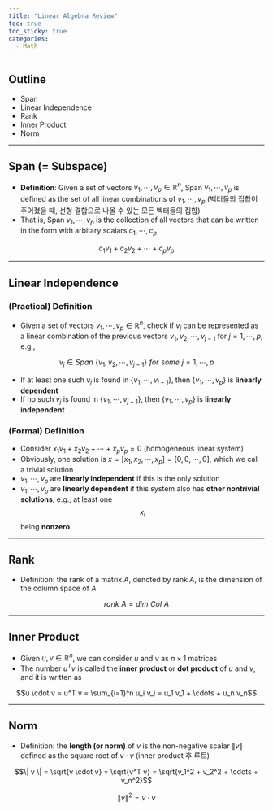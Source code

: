 ```yaml
---
title: "Linear Algebra Review"
toc: true
toc_sticky: true
categories:
  - Math
---
```


## Outline
  
- Span
- Linear Independence
- Rank
- Inner Product
- Norm

---

## Span (= Subspace)

- **Definition**: Given a set of vectors $v_1, \cdots, v_p \in \mathbb{R}^n$, Span ${v_1, \cdots, v_p}$ is defined as the set of all linear combinations of $v_1, \cdots, v_p$ (벡터들의 집합이 주어졌을 때, 선형 결합으로 나올 수 있는 모든 벡터들의 집합)
- That is, Span ${v_1, \cdots, v_p}$ is the collection of all vectors that can be written in the form with arbitary scalars $c_1, \cdots, c_p$

$$c_1 v_1 + c_2 v_2 + \cdots + c_p v_p$$

---

## Linear Independence

### (Practical) Definition

- Given a set of vectors $v_1, \cdots, v_p \in \mathbb{R}^n$, check if $v_j$ can be represented as a linear combination of the previous vectors ${v_1, v_2, \cdots, v_{j-1}}$ for $j = 1, \cdots, p$, e.g.,

$$v_j \in Span \,\, \{v_1, v_2, \cdots, v_{j-1}\} \,\, for \,\, some \,\, j = 1, \cdots, p$$

- If at least one such $v_j$ is found in $\{v_1, \cdots, v_{j-1}\}$, then $\{v_1, \cdots, v_p\}$ is **linearly dependent**
- If no such $v_j$ is found in $\{v_1, \cdots, v_{j-1}\}$, then $\{v_1, \cdots, v_p\}$ is **linearly independent**

### (Formal) Definition

- Consider $x_1 v_1 + x_2 v_2 + \cdots + x_p v_p = 0$ (homogeneous linear system)
- Obviously, one solution is $x = [x_1, x_2, \cdots, x_p] = [0, 0, \cdots, 0]$, which we call a trivial solution
- $v_1, \cdots, v_p$ are **linearly independent** if this is the only solution
- $v_1, \cdots, v_p$ are **linearly dependent** if this system also has **other nontrivial solutions**, e.g., at least one $$x_i$$ being **nonzero**

---

## Rank

- Definition: the rank of a matrix $A$, denoted by rank $A$, is the dimension of the column space of $A$

$$rank \,\, A = dim \,\, Col \,\, A$$

---

## Inner Product

- Given $u, v \in \mathbb{R}^n$, we can consider $u$ and $v$ as $n \times 1$ matrices
- The number $u^T v$ is called the **inner product** or **dot product** of $u$ and $v$, and it is written as 

$$u \cdot v = u^T v = \sum_{i=1}^n u_i v_i = u_1 v_1 + \cdots + u_n v_n$$

---

## Norm

- Definition: the **length (or norm)** of $v$ is the non-negative scalar $\| v \|$ defined as the square root of $v \cdot v$ (inner product 후 루트)

$$\| v \| = \sqrt{v \cdot v} = \sqrt{v^T v} = \sqrt{v_1^2 + v_2^2 + \cdots + v_n^2}$$

$$\| v \|^2 = v \cdot v$$
